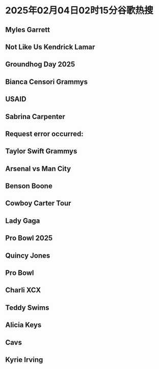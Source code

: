 # 2025年02月04日02时15分谷歌热搜

## Myles Garrett

## Not Like Us Kendrick Lamar

## Groundhog Day 2025

## Bianca Censori Grammys

## USAID

## Sabrina Carpenter

## Request error occurred:

## Taylor Swift Grammys

## Arsenal vs Man City

## Benson Boone

## Cowboy Carter Tour

## Lady Gaga

## Pro Bowl 2025

## Quincy Jones

## Pro Bowl

## Charli XCX

## Teddy Swims

## Alicia Keys

## Cavs

## Kyrie Irving

